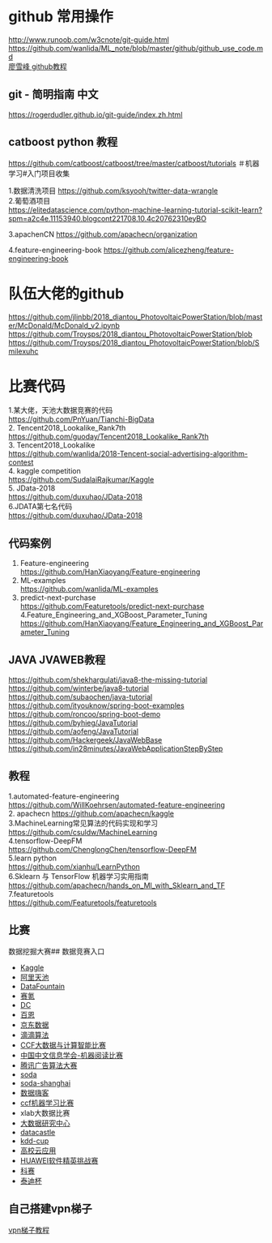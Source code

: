 # github 常用操作  
http://www.runoob.com/w3cnote/git-guide.html  
https://github.com/wanlida/ML_note/blob/master/github/github_use_code.md      
[廖雪峰 github教程](https://www.liaoxuefeng.com/wiki/0013739516305929606dd18361248578c67b8067c8c017b000)
## git - 简明指南 中文
https://rogerdudler.github.io/git-guide/index.zh.html
##   catboost python 教程
https://github.com/catboost/catboost/tree/master/catboost/tutorials
＃机器学习#入门项目收集

1.数据清洗项目       https://github.com/ksyooh/twitter-data-wrangle  
2.葡萄酒项目  
https://elitedatascience.com/python-machine-learning-tutorial-scikit-learn?spm=a2c4e.11153940.blogcont221708.10.4c20762310eyBO   

3.apachenCN    https://github.com/apachecn/organization

4.feature-engineering-book        https://github.com/alicezheng/feature-engineering-book  
# 队伍大佬的github  
https://github.com/jlinbb/2018_diantou_PhotovoltaicPowerStation/blob/master/McDonald/McDonald_v2.ipynb  
https://github.com/Troysps/2018_diantou_PhotovoltaicPowerStation/blob 
https://github.com/Troysps/2018_diantou_PhotovoltaicPowerStation/blob/Smilexuhc  
# 比赛代码
1.某大佬，天池大数据竞赛的代码  
https://github.com/PnYuan/Tianchi-BigData  
2. Tencent2018_Lookalike_Rank7th  
https://github.com/guoday/Tencent2018_Lookalike_Rank7th  
3. Tencent2018_Lookalike  
https://github.com/wanlida/2018-Tencent-social-advertising-algorithm-contest  
4. kaggle competition  
https://github.com/SudalaiRajkumar/Kaggle  
5. JData-2018  
https://github.com/duxuhao/JData-2018  
6.JDATA第七名代码  
https://github.com/duxuhao/JData-2018

## 代码案例
1. Feature-engineering  
https://github.com/HanXiaoyang/Feature-engineering  
2. ML-examples  
https://github.com/wanlida/ML-examples  
3. predict-next-purchase  
https://github.com/Featuretools/predict-next-purchase  
4.Feature_Engineering_and_XGBoost_Parameter_Tuning  
https://github.com/HanXiaoyang/Feature_Engineering_and_XGBoost_Parameter_Tuning  
## JAVA JVAWEB教程
https://github.com/shekhargulati/java8-the-missing-tutorial  
https://github.com/winterbe/java8-tutorial    
https://github.com/subaochen/java-tutorial  
https://github.com/ityouknow/spring-boot-examples  
https://github.com/roncoo/spring-boot-demo  
https://github.com/byhieg/JavaTutorial  
https://github.com/aofeng/JavaTutorial  
https://github.com/Hackergeek/JavaWebBase  
https://github.com/in28minutes/JavaWebApplicationStepByStep

## 教程
1.automated-feature-engineering  
https://github.com/WillKoehrsen/automated-feature-engineering  
2. apachecn
https://github.com/apachecn/kaggle  
3.MachineLearning常见算法的代码实现和学习  
https://github.com/csuldw/MachineLearning  
4.tensorflow-DeepFM  
https://github.com/ChenglongChen/tensorflow-DeepFM  
5.learn python  
https://github.com/xianhu/LearnPython  
6.Sklearn 与 TensorFlow 机器学习实用指南  
https://github.com/apachecn/hands_on_Ml_with_Sklearn_and_TF  
7.featuretools  
https://github.com/Featuretools/featuretools  
## 比赛
数据挖掘大赛## 数据竞赛入口

* [Kaggle](https://www.kaggle.com/)
* [阿里天池](https://tianchi.aliyun.com/competition/gameList.htm)
* [DataFountain](http://www.datafountain.cn/#/)
* [赛氪](https://www.saikr.com/vs/computer/0/0)
* [DC](http://www.dcjingsai.com/)
* [百恩](https://www.biendata.com/)
* [京东数据](http://jddjr.jd.com/)
* [滴滴算法](http://research.xiaojukeji.com/)
* [CCF大数据与计算智能比赛](http://dev.wid.org.cn/data/science/player/competition/list)
* [中国中文信息学会-机器阅读比赛 ](http://mrc2018.cipsc.org.cn/)
* [腾讯广告算法大赛](http://algo.qq.com/)
* [soda](http://soda.datashanghai.gov.cn/)
* [soda-shanghai](http://shanghai.sodachallenges.com/)
* [数据嗨客](http://hackdata.cn/)
* [ccf机器学习比赛](https://www.datafountain.cn/)
* xlab大数据比赛
* [大数据研究中心](http://www.bigdata-research.org/)
* [datacastle](http://www.pkbigdata.com/)
* [kdd-cup](http://www.kdd.org/kdd-cup)
* [高校云应用](https://cloud.seu.edu.cn/contest/index)
* [HUAWEI软件精英挑战赛](http://codecraft.devcloud.huaweicloud.com/)
* [科赛](https://www.kesci.com/apps/home/competition)
* [泰迪杯](http://www.tipdm.org/)

## 自己搭建vpn梯子
[vpn梯子教程](https://juejin.im/post/5b665a51f265da0f7d4f1ab3)
